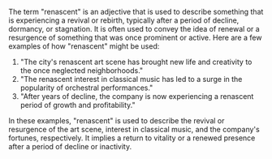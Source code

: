 The term "renascent" is an adjective that is used to describe something that is experiencing a revival or rebirth, typically after a period of decline, dormancy, or stagnation. It is often used to convey the idea of renewal or a resurgence of something that was once prominent or active. Here are a few examples of how "renascent" might be used:

1. "The city's renascent art scene has brought new life and creativity to the once neglected neighborhoods."
2. "The renascent interest in classical music has led to a surge in the popularity of orchestral performances."
3. "After years of decline, the company is now experiencing a renascent period of growth and profitability."

In these examples, "renascent" is used to describe the revival or resurgence of the art scene, interest in classical music, and the company's fortunes, respectively. It implies a return to vitality or a renewed presence after a period of decline or inactivity.